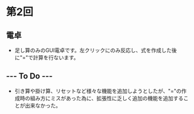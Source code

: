 # 第2回
## 電卓
* 足し算のみのGUI電卓です。左クリックにのみ反応し、式を作成した後に"="で計算を行ないます。

## --- To Do ---
* 引き算や掛け算、リセットなど様々な機能を追加しようとしたが、"="の作成時の組み方にミスがあった為に、拡張性に乏しく追加の機能を追加することが出来なかった。
